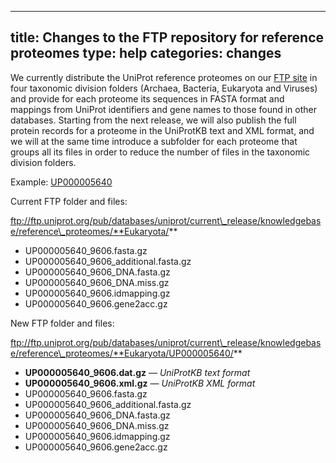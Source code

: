 
---
title: Changes to the FTP repository for reference proteomes
type: help
categories: changes
---

We currently distribute the UniProt reference proteomes on our [FTP site](ftp://ftp.uniprot.org/pub/databases/uniprot/current_release/knowledgebase/reference_proteomes/) in four taxonomic division folders (Archaea, Bacteria, Eukaryota and Viruses) and provide for each proteome its sequences in FASTA format and mappings from UniProt identifiers and gene names to those found in other databases. Starting from the next release, we will also publish the full protein records for a proteome in the UniProtKB text and XML format, and we will at the same time introduce a subfolder for each proteome that groups all its files in order to reduce the number of files in the taxonomic division folders.

Example: [UP000005640](https://www.uniprot.org/proteomes/UP000005640)

Current FTP folder and files:

ftp://ftp.uniprot.org/pub/databases/uniprot/current\_release/knowledgebase/reference\_proteomes/**Eukaryota/**

*   UP000005640\_9606.fasta.gz
*   UP000005640\_9606\_additional.fasta.gz
*   UP000005640\_9606\_DNA.fasta.gz
*   UP000005640\_9606\_DNA.miss.gz
*   UP000005640\_9606.idmapping.gz
*   UP000005640\_9606.gene2acc.gz

New FTP folder and files:

ftp://ftp.uniprot.org/pub/databases/uniprot/current\_release/knowledgebase/reference\_proteomes/**Eukaryota/UP000005640/**

*   **UP000005640\_9606.dat.gz** — _UniProtKB text format_
*   **UP000005640\_9606.xml.gz** — _UniProtKB XML format_
*   UP000005640\_9606.fasta.gz
*   UP000005640\_9606\_additional.fasta.gz
*   UP000005640\_9606\_DNA.fasta.gz
*   UP000005640\_9606\_DNA.miss.gz
*   UP000005640\_9606.idmapping.gz
*   UP000005640\_9606.gene2acc.gz
        